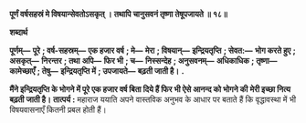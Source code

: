 **पूर्णं वर्षसहस्रं मे विषयान्सेवतोऽसकृत् ।** **तथापि चानुसवनं तृष्णा तेषूपजायते ॥ १८॥** 

**शब्दार्थ** 

**पूर्णम्—** **पूरे** **; वर्ष-सहस्रम्—** **एक हजार वर्ष** **; मे—** **मेरा** **; विषयान्—** **इन्द्रियतृप्ति** **; सेवत:—** **भोग करते हुए** **; असकृत्—** **निरन्तर** **; तथा** **अपि—** **फिर भी** **; च—** **निस्सन्देह** **; अनुसवनम्—** **अधिकाधिक** **; तृष्णा—** **कामेच्छाएँ** **; तेषु—** **इन्द्रियतृप्ति में** **; उपजायते—** **बढ़ती जाती है।** **.** 

**मैंने इन्द्रियतृप्ति के भोगने में पूरे एक हजार वर्ष बिता दिये हैं फिर भी ऐसे आनन्द को भोगने की** **मेरी इच्छा नित्य बढ़ती जाती है।** **तात्पर्य :** महाराज ययाति अपने वास्तविक अनुभव के आधार पर बताते हैं कि वृद्धावस्था में भी विषयवासनाएँ कितनी प्रबल होती हैं।  
